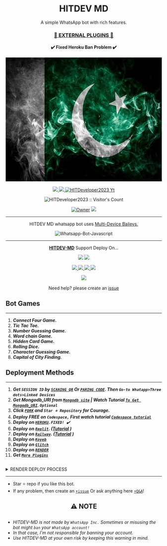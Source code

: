  <h1 align="center"> HITDEV MD </h1> 
<p align="center"> A simple WhatsApp bot with rich features. </p>

 
<h3 align="center"> <a href="https://github.com/HITDeveloper2023/HITDEV-MD-Media">🍫 EXTERNAL PLUGINS 🍫</a></h3> 

<h4 align="center"> ✔️ Fixed Heroku Ban Problem ✔️</h4> 


<p align="center">
  <a href="https://youtube.com/@HITDeveloper2023">
    <img alt="HITDEV-MD" height="400" src="/lib/assets/pk.jpg">
  </a>
</p>
    
   
   
<p align="center">
   <a href="https://github.com/HITDeveloper2023/HITDEV-MD/fork">
    <img src="https://img.shields.io/github/forks/HITDeveloper2023/HITDEV-MD?style=flat-square&logo=github&color=darkred">
   </a>
  <a href="https://github.com/HITDeveloper2023/HITDEV-MD/stargazers"> 
     <img src="https://img.shields.io/github/stars/HITDeveloper2023/HITDEV-MD?style=flat-square&logo=github&color=darkred">
 </a>



  <a aria-label="Suhail_Md is free to use" href="https://youtube.com/@HITDeveloper2023" target="_blank">
    <img alt="HITDeveloper2023 Yt" src="https://img.shields.io/youtube/channel/subscribers/UCU071AMRqcd5mfTdCgJFwPg" target="_blank" />
  </a>

</p>
<p align="center"><img src="https://profile-counter.glitch.me/{HITDeveloper2023}/count.svg" alt="HITDeveloper2023 :: Visitor's Count" /></p>

<p align="center">

 <a href="https://github.com/HITDeveloper2023">
 <img title="Owner" src="https://img.shields.io/badge/HITDeveloper2023-darkred?style=flat-square&logo=github&label=owner"></a>
   <a href="https://github.com/HITDeveloper2023">
    <img src="https://img.shields.io/github/followers/HITDeveloper2023?style=flat-square&logo=github&color=darkred">
  </a>
  

 
 </p>





---




<p align="center"> HITDEV MD whatsapp bot uses
  <a href="https://github.com/adiwajshing/Baileys">Multi-Device Baileys.</a>
</p>
<p align="center">
  <img title="Whatsapp-Bot-Javascript" src="https://img.shields.io/badge/Javascript-363303?style=for-the-badge&logo=javascript&logoColor=c6c631"></img>
</p>

---

<p align="center">
  <a href="https://github.com/HITDeveloper2023/HITDEV-MD"><b>HITDEV-MD</b></a> Support Deploy On...
</p>

<p align="center">
  <a href="https://github.com/HITDeveloper2023/HITDEV-MD/blob/main/temp/deploy-on-vps.md"><img src="https://img.shields.io/badge/self hosting-3d1513?style=for-the-badge&logo=serverless&logoColor=FD5750"></a>
  <a href="https://suhail-web01.vercel.app/deploy?platform=railway"><img src="https://img.shields.io/badge/railway-3e164f?style=for-the-badge&logo=railway&logoColor=0B0D0E"></a>
</p>
<p align="center">
  <a href="https://suhail-web01.vercel.app/deploy?platform=heroku"> <img src="https://img.shields.io/badge/heroku-9d7acc?style=for-the-badge&logo=heroku&logoColor=430098"> </a>
  <a href="https://suhail-web01.vercel.app/deploy?platform=repl"  > <img src="https://img.shields.io/badge/replit-253c99?style=for-the-badge&logo=replit&logoColor=F26207"> </a>
  <a href="https://suhail-web01.vercel.app/deploy?platform=koyed" > <img src="https://img.shields.io/badge/koyeb-033604?style=for-the-badge&logo=koyeb&logoColor=white">    </a>
 <a href="https://suhail-web01.vercel.app/deploy?platform=glitch" > <img src="https://img.shields.io/badge/glitch-033604?style=for-the-badge&logo=glitch&logoColor=darkred"></a>
</p>
<p align="center">
  <a href="https://youtu.be/3NdJb6_1cJM"><img src="https://img.shields.io/badge/CodeSpace-green?colorA=%23ff000&colorB=%23017e40&style=for-the-badge&logo=git&logoColor=white"></a>
</p>
<p align="center">Need help? please create an <a href="https://github.com/HITDeveloper2023/HITDEV-MD/issues">issue</a></p>

 



## Bot Games
---
1. ***Connect Four Game.***
2.  ***Tic Tac Toe.***
3.  ***Number Guessing Game.***
4.  ***Word chain Game.***
5.  ***Hidden Card Game.***
6.  ***Rolling Dice.***
7.  ***Character Guessing Game.***
8.  ***Capital of City Finding.***
##


 




    
   
## Deployment Methods
---
1.  ***Get `SESSION ID` by [`SCANING QR`](https://HITDEV-MD-vtsf.onrender.com/) Or [`PARING CODE`](https://HITDEV-MD-vtsf.onrender.com/code). Then `Go-to Whatapp>Three dots>Linked Devices`***
2.  ***Get Mongodb_URI from [`Mongodb site`](https://www.mongodb.com/) | Watch Tutorial [`To Get Mongodb_URI`](https://youtu.be/4YEUtGlqkl4). `Optional`***
3.  ***Click [`FORK`](https://github.com/HITDeveloper2023/HITDEV-MD/fork) and `Star ⭐ Repository` for Courage.***
4.  ***Deploy FREE on `Codespace,` First watch tutorial [`Codespace tutorial`](https://youtu.be/3NdJb6_1cJM)***
5.  ***Deploy on [`HEROKU`](https://suhail-web01.vercel.app/deploy?platform=suhail).  `FIXED! ✔️`***
6.  ***Deploy on [`Replit`](https://suhail-web01.vercel.app/deploy?platform=repl). ([Tutorial](https://youtu.be/hPXU9OjMryQ) )***
7.  ***Deploy on [`Railway`](https://suhail-web01.vercel.app/deploy?platform=railway). ([Tutorial](https://youtu.be/iGVdsK4qmcc) )***
8.  ***Deploy on [`Koyeb`](https://suhail-web01.vercel.app/deploy?platform=koyeb)***
9. ***Deploy on [`Glitch`](https://suhail-web01.vercel.app/deploy?platform=glitch)***
10. ***Deploy on [`RENDER`](https://suhail-web01.vercel.app/deploy?on=render)***
10. ***Get [`More Plugins`](https://github.com/HITDeveloper2023/HITDEV-MD-Media)***
##

 <details close>
<summary>RENDER DEPLOY PROCESS</summary>
   
    1: Click "NEW".
    2: Select "Web Service".
    3: Click "Build and deploy from a Git repository".
    4: Now Choose this forked git repo from list.
    5: And JUST CLICK "Connect". 
   </details>


---


- Star ⭐ repo if you like this bot.
- If any problem, then create an [`+issue`](https://github.com/HITDeveloper2023/HITDEV-MD/issues/new) Or ask anything here [`+Q&A`](https://github.com/HITDeveloper2023/HITDEV-MD/discussions/new?category=q-a)!




<h2 align="center"> ⚠️ NOTE  </h2>

   
## 

- *HITDEV-MD is not made by `WhatsApp Inc.` Sometimes or misusing the bot might `ban` your `WhatsApp account!`*
- *In that case, I'm not responsible for banning your account.*
- *Use HITDEV-MD at your own risk by keeping this warning in mind.*

